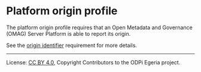 <!-- SPDX-License-Identifier: CC-BY-4.0 -->
<!-- Copyright Contributors to the ODPi Egeria project. -->

# Platform origin profile

The platform origin profile requires that an Open Metadata and
Governance (OMAG) Server Platform is able to report its origin.

See the [origin identifier](origin-identifier) requirement for
more details.


----
License: [CC BY 4.0](https://creativecommons.org/licenses/by/4.0/),
Copyright Contributors to the ODPi Egeria project.